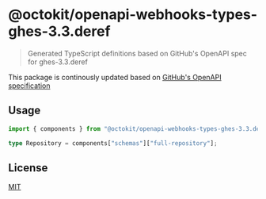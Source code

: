# @octokit/openapi-webhooks-types-ghes-3.3.deref

> Generated TypeScript definitions based on GitHub's OpenAPI spec for ghes-3.3.deref

This package is continously updated based on [GitHub's OpenAPI specification](https://github.com/github/rest-api-description/)

## Usage

```ts
import { components } from "@octokit/openapi-webhooks-types-ghes-3.3.deref";

type Repository = components["schemas"]["full-repository"];
```

## License

[MIT](LICENSE)
